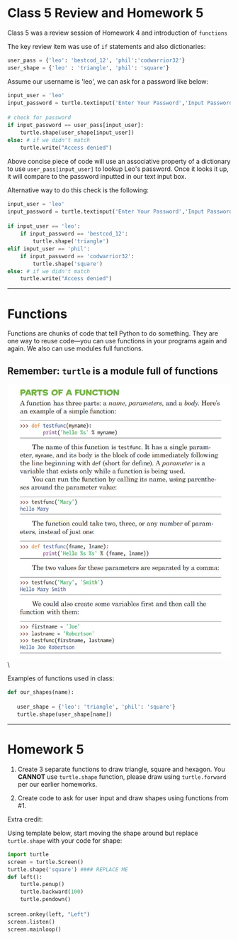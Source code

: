 # Class 5 Review and Homework 5

Class 5 was a review session of Homework 4 and introduction of ```functions```

The key review item was use of ```if``` statements and also dictionaries:

```python
user_pass = {'leo': 'bestcod_12', 'phil':'codwarrior32'}
user_shape = {'leo' : 'triangle', 'phil': 'square'}
```

Assume our username is 'leo', we can ask for a password like below:

```python
input_user = 'leo'
input_password = turtle.textinput('Enter Your Password','Input Password')

# check for password
if input_password == user_pass[input_user]:
    turtle.shape(user_shape[input_user])
else: # if we didn't match
    turtle.write("Access denied")
```
Above concise piece of code will use an associative property of a dictionary to use ```user_pass[input_user]``` to lookup Leo's password. Once it looks it up, it will compare to the password inputted in our text input box. 

Alternative way to do this check is the following:

```python
input_user = 'leo'
input_password = turtle.textinput('Enter Your Password','Input Password')

if input_user == 'leo':
    if input_password == 'bestcod_12':
        turtle.shape('triangle')
elif input_user == 'phil':
    if input_password == 'codwarrior32':
        turtle.shape('square')
else: # if we didn't match
    turtle.write("Access denied")
```


---

# Functions 

Functions are chunks of code that tell Python to do something. They are one way to reuse code—you can use functions in your programs again and again. We also can use modules full functions. 

## Remember: ```turtle``` is a module full of functions

 <img src="functions_1.JPG" alt="code block" width="600"/>\


 Examples of functions used in class:
 ```python
 def our_shapes(name):

    user_shape = {'leo': 'triangle', 'phil': 'square'}
    turtle.shape(user_shape[name])

```

--- 
# Homework 5

1. Create 3 separate functions to draw triangle, square and hexagon. You **CANNOT** use ```turtle.shape``` function, please draw using ```turtle.forward``` per our earlier homeworks. 

2. Create code to ask for user input and draw shapes using functions from #1. 

Extra credit:

Using template below, start moving the shape around but replace ```turtle.shape``` with your code for shape:

```python
import turtle
screen = turtle.Screen()
turtle.shape('square') #### REPLACE ME
def left():
    turtle.penup()
    turtle.backward(100)
    turtle.pendown()
    
screen.onkey(left, "Left")
screen.listen()
screen.mainloop()

```                                   
